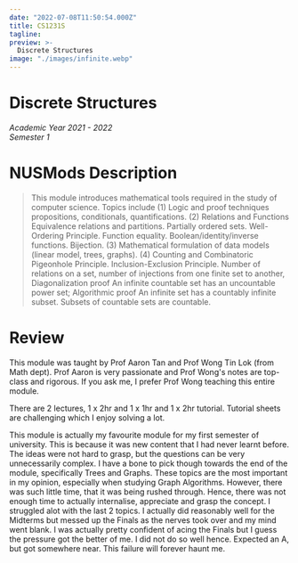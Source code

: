 ```yaml
---
date: "2022-07-08T11:50:54.000Z"
title: CS1231S
tagline:
preview: >-
  Discrete Structures
image: "./images/infinite.webp"
--- 
```


# Discrete Structures   
*Academic Year 2021 - 2022*  
*Semester 1*

# NUSMods Description
> This module introduces mathematical tools required in the study of computer science. Topics include (1) Logic and proof techniques propositions, conditionals, quantifications. (2) Relations and Functions Equivalence relations and partitions. Partially ordered sets. Well-Ordering Principle. Function equality. Boolean/identity/inverse functions. Bijection. (3) Mathematical formulation of data models (linear model, trees, graphs). (4) Counting and Combinatoric Pigeonhole Principle. Inclusion-Exclusion Principle. Number of relations on a set, number of injections from one finite set to another, Diagonalization proof An infinite countable set has an uncountable power set; Algorithmic proof An infinite set has a countably infinite subset. Subsets of countable sets are countable.

# Review
This module was taught by Prof Aaron Tan and Prof Wong Tin Lok (from Math dept). Prof Aaron is very passionate and Prof Wong's notes are top-class and rigorous. If you ask me, I prefer Prof Wong teaching this entire module.

There are 2 lectures, 1 x 2hr and 1 x 1hr and 1 x 2hr tutorial. Tutorial sheets are challenging which I enjoy solving a lot.

This module is actually my favourite module for my first semester of university. This is because it was new content that I had never learnt before. The ideas were not hard to grasp, but the questions can be very unnecessarily complex. I have a bone to pick though towards the end of the module, specifically Trees and Graphs. These topics are the most important in my opinion, especially when studying Graph Algorithms. However, there was such little time, that it was being rushed through. Hence, there was not enough time to actually internalise, appreciate and grasp the concept. I struggled alot with the last 2 topics. I actually did reasonably well for the Midterms but messed up the Finals as the nerves took over and my mind went blank. I was actually pretty confident of acing the Finals but I guess the pressure got the better of me. I did not do so well hence. Expected an A, but got somewhere near. This failure will forever haunt me.

